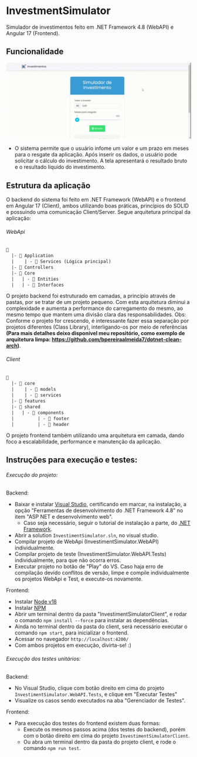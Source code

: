 # InvestmentSimulator
Simulador de investimentos feito em .NET Framework 4.8 (WebAPI) e Angular 17 (Frontend).

## Funcionalidade
![](screen.gif)

* O sistema permite que o usuário infome um valor e um prazo em meses para o resgate da aplicação. Após inserir os dados, o usuário pode solicitar o cálculo do investimento. A tela apresentará o resultado bruto e o resultado líquido do investimento.

## Estrutura da aplicação

O backend do sistema foi feito em .NET Framework (WebAPI) e o frontend em Angular 17 (Client), ambos utilizando boas práticas, princípios do SOLID e possuindo uma comunicação Client/Server. Segue arquitetura principal da aplicação:

###### WebApi
```
📁 
  |- 📁 Application
  |    | - 📁 Services (Lógica principal)
  |- 📁 Controllers
  |- 📁 Core
  |   | - 📁 Entities
  |   | - 📁 Interfaces
```
O projeto backend foi estruturado em camadas, a princípio através de pastas, por se tratar de um projeto pequeno. Com esta arquitetura diminui a complexidade e aumenta a performance do carregamento do mesmo, ao mesmo tempo que mantem uma divisão clara das responsabilidades. Obs: Conforme o projeto for crescendo, é interessante fazer essa separação por projetos diferentes (Class Library), interligando-os por meio de referências 
**(Para mais detalhes deixo disponível meu repositório, como exemplo de arquitetura limpa: https://github.com/bpereiraalmeida7/dotnet-clean-arch)**.

###### Client
```
📁 
  |- 📁 core
  |    | - 📁 models
  |    | - 📁 services
  |- 📁 features
  |- 📁 shared
  |   | - 📁 components
  |         | - 📁 footer
  |         | - 📁 header
```
O projeto frontend também utilizando uma arquitetura em camada, dando foco a escalabilidade, performance e manutenção da aplicação.

## Instruções para execução e testes:

###### Execução do projeto:

Backend:

* Baixar e instalar [Visual Studio](https://visualstudio.microsoft.com/pt-br/downloads/), certificando em marcar, na instalação, a opção "Ferramentas de desenvolvimento do .NET Framework 4.8" no item "ASP NET e desenvolvimento web".
    *  Caso seja necessário, seguir o tutorial de instalação a parte, do [.NET Framework](https://learn.microsoft.com/pt-br/dotnet/framework/).
*  Abrir a solution `InvestimentSimulator.sln`, no visual studio.
*  Compilar projeto de WebApi (InvestimentSimulator.WebAPI) individualmente.
*  Compilar projeto de teste (InvestimentSimulator.WebAPI.Tests) individualmente, para que não ocorra erros.
*  Executar projeto no botão de "Play" do VS. Caso haja erro de compilação devido conflitos de versão, limpe e compile individualmente os projetos WebApi e Test, e execute-os novamente. 

Frontend:

*  Instalar [Node v18](https://nodejs.org/en/download)
*  Instalar [NPM](https://angular.io/guide/setup-local#prerequisites)
*  Abrir um terminal dentro da pasta "InvestimentSimulatorClient", e rodar o comando `npm install --force` para instalar as dependências.
*  Ainda no terminal dentro da pasta do client, será necessário executar o comando `npm start`, para inicializar o frontend.
*  Acessar no navegador `http://localhost:4200/`
*  Com ambos projetos em execução, divirta-se! :)

###### Execução dos testes unitários:

Backend:

* No Visual Studio, clique com botão direito em cima do projeto `InvestimentSimulator.WebAPI.Tests`, e clique em "Executar Testes"
* Visualize os casos sendo executados na aba "Gerenciador de Testes".

Frontend:

* Para execução dos testes do frontend existem duas formas:
  * Execute os mesmos passos acima (dos testes do backend), porém com o botão direito em cima do projeto `InvestimentSimulatorClient`.
  * Ou abra um terminal dentro da pasta do projeto client, e rode o comando `npm run test`.

  

